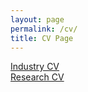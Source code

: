 ```yaml
---
layout: page
permalink: /cv/
title: CV Page
---
```



[Industry CV](/Kautuk-Raj_CV_industry.pdf) <br>
[Research CV](/Kautuk-Raj_CV_research.pdf)




